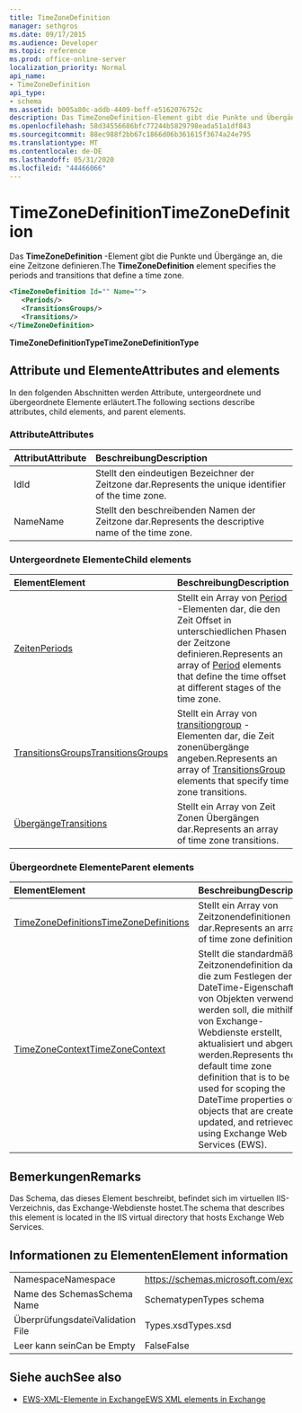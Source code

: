 ```yaml
---
title: TimeZoneDefinition
manager: sethgros
ms.date: 09/17/2015
ms.audience: Developer
ms.topic: reference
ms.prod: office-online-server
localization_priority: Normal
api_name:
- TimeZoneDefinition
api_type:
- schema
ms.assetid: b005a80c-addb-4409-beff-e5162076752c
description: Das TimeZoneDefinition-Element gibt die Punkte und Übergänge an, die eine Zeitzone definieren.
ms.openlocfilehash: 58d34556686bfc77244b5829798eada51a1df843
ms.sourcegitcommit: 88ec988f2bb67c1866d06b361615f3674a24e795
ms.translationtype: MT
ms.contentlocale: de-DE
ms.lasthandoff: 05/31/2020
ms.locfileid: "44466066"
---
```

# <a name="timezonedefinition"></a><span data-ttu-id="395ad-103">TimeZoneDefinition</span><span class="sxs-lookup"><span data-stu-id="395ad-103">TimeZoneDefinition</span></span>

<span data-ttu-id="395ad-104">Das **TimeZoneDefinition** -Element gibt die Punkte und Übergänge an, die eine Zeitzone definieren.</span><span class="sxs-lookup"><span data-stu-id="395ad-104">The **TimeZoneDefinition** element specifies the periods and transitions that define a time zone.</span></span> 
  
```XML
<TimeZoneDefinition Id="" Name="">
   <Periods/>
   <TransitionsGroups/>
   <Transitions/>
</TimeZoneDefinition>

```

 <span data-ttu-id="395ad-105">**TimeZoneDefinitionType**</span><span class="sxs-lookup"><span data-stu-id="395ad-105">**TimeZoneDefinitionType**</span></span>
## <a name="attributes-and-elements"></a><span data-ttu-id="395ad-106">Attribute und Elemente</span><span class="sxs-lookup"><span data-stu-id="395ad-106">Attributes and elements</span></span>

<span data-ttu-id="395ad-107">In den folgenden Abschnitten werden Attribute, untergeordnete und übergeordnete Elemente erläutert.</span><span class="sxs-lookup"><span data-stu-id="395ad-107">The following sections describe attributes, child elements, and parent elements.</span></span>
  
### <a name="attributes"></a><span data-ttu-id="395ad-108">Attribute</span><span class="sxs-lookup"><span data-stu-id="395ad-108">Attributes</span></span>

|<span data-ttu-id="395ad-109">**Attribut**</span><span class="sxs-lookup"><span data-stu-id="395ad-109">**Attribute**</span></span>|<span data-ttu-id="395ad-110">**Beschreibung**</span><span class="sxs-lookup"><span data-stu-id="395ad-110">**Description**</span></span>|
|:-----|:-----|
|<span data-ttu-id="395ad-111">Id</span><span class="sxs-lookup"><span data-stu-id="395ad-111">Id</span></span>  <br/> |<span data-ttu-id="395ad-112">Stellt den eindeutigen Bezeichner der Zeitzone dar.</span><span class="sxs-lookup"><span data-stu-id="395ad-112">Represents the unique identifier of the time zone.</span></span>  <br/> |
|<span data-ttu-id="395ad-113">Name</span><span class="sxs-lookup"><span data-stu-id="395ad-113">Name</span></span>  <br/> |<span data-ttu-id="395ad-114">Stellt den beschreibenden Namen der Zeitzone dar.</span><span class="sxs-lookup"><span data-stu-id="395ad-114">Represents the descriptive name of the time zone.</span></span>  <br/> |
   
### <a name="child-elements"></a><span data-ttu-id="395ad-115">Untergeordnete Elemente</span><span class="sxs-lookup"><span data-stu-id="395ad-115">Child elements</span></span>

|<span data-ttu-id="395ad-116">**Element**</span><span class="sxs-lookup"><span data-stu-id="395ad-116">**Element**</span></span>|<span data-ttu-id="395ad-117">**Beschreibung**</span><span class="sxs-lookup"><span data-stu-id="395ad-117">**Description**</span></span>|
|:-----|:-----|
|[<span data-ttu-id="395ad-118">Zeiten</span><span class="sxs-lookup"><span data-stu-id="395ad-118">Periods</span></span>](periods.md) <br/> |<span data-ttu-id="395ad-119">Stellt ein Array von [Period](period.md) -Elementen dar, die den Zeit Offset in unterschiedlichen Phasen der Zeitzone definieren.</span><span class="sxs-lookup"><span data-stu-id="395ad-119">Represents an array of [Period](period.md) elements that define the time offset at different stages of the time zone.</span></span>  <br/> |
|[<span data-ttu-id="395ad-120">TransitionsGroups</span><span class="sxs-lookup"><span data-stu-id="395ad-120">TransitionsGroups</span></span>](transitionsgroups.md) <br/> |<span data-ttu-id="395ad-121">Stellt ein Array von [transitiongroup](transitionsgroup.md) -Elementen dar, die Zeit zonenübergänge angeben.</span><span class="sxs-lookup"><span data-stu-id="395ad-121">Represents an array of [TransitionsGroup](transitionsgroup.md) elements that specify time zone transitions.</span></span>  <br/> |
|[<span data-ttu-id="395ad-122">Übergänge</span><span class="sxs-lookup"><span data-stu-id="395ad-122">Transitions</span></span>](transitions.md) <br/> |<span data-ttu-id="395ad-123">Stellt ein Array von Zeit Zonen Übergängen dar.</span><span class="sxs-lookup"><span data-stu-id="395ad-123">Represents an array of time zone transitions.</span></span>  <br/> |
   
### <a name="parent-elements"></a><span data-ttu-id="395ad-124">Übergeordnete Elemente</span><span class="sxs-lookup"><span data-stu-id="395ad-124">Parent elements</span></span>

|<span data-ttu-id="395ad-125">**Element**</span><span class="sxs-lookup"><span data-stu-id="395ad-125">**Element**</span></span>|<span data-ttu-id="395ad-126">**Beschreibung**</span><span class="sxs-lookup"><span data-stu-id="395ad-126">**Description**</span></span>|
|:-----|:-----|
|[<span data-ttu-id="395ad-127">TimeZoneDefinitions</span><span class="sxs-lookup"><span data-stu-id="395ad-127">TimeZoneDefinitions</span></span>](timezonedefinitions.md) <br/> |<span data-ttu-id="395ad-128">Stellt ein Array von Zeitzonendefinitionen dar.</span><span class="sxs-lookup"><span data-stu-id="395ad-128">Represents an array of time zone definitions.</span></span>  <br/> |
|[<span data-ttu-id="395ad-129">TimeZoneContext</span><span class="sxs-lookup"><span data-stu-id="395ad-129">TimeZoneContext</span></span>](timezonecontext.md) <br/> |<span data-ttu-id="395ad-130">Stellt die standardmäßige Zeitzonendefinition dar, die zum Festlegen der DateTime-Eigenschaften von Objekten verwendet werden soll, die mithilfe von Exchange-Webdienste erstellt, aktualisiert und abgerufen werden.</span><span class="sxs-lookup"><span data-stu-id="395ad-130">Represents the default time zone definition that is to be used for scoping the DateTime properties of objects that are created, updated, and retrieved by using Exchange Web Services (EWS).</span></span>  <br/> |
   
## <a name="remarks"></a><span data-ttu-id="395ad-131">Bemerkungen</span><span class="sxs-lookup"><span data-stu-id="395ad-131">Remarks</span></span>

<span data-ttu-id="395ad-132">Das Schema, das dieses Element beschreibt, befindet sich im virtuellen IIS-Verzeichnis, das Exchange-Webdienste hostet.</span><span class="sxs-lookup"><span data-stu-id="395ad-132">The schema that describes this element is located in the IIS virtual directory that hosts Exchange Web Services.</span></span>
  
## <a name="element-information"></a><span data-ttu-id="395ad-133">Informationen zu Elementen</span><span class="sxs-lookup"><span data-stu-id="395ad-133">Element information</span></span>

|||
|:-----|:-----|
|<span data-ttu-id="395ad-134">Namespace</span><span class="sxs-lookup"><span data-stu-id="395ad-134">Namespace</span></span>  <br/> |https://schemas.microsoft.com/exchange/services/2006/types  <br/> |
|<span data-ttu-id="395ad-135">Name des Schemas</span><span class="sxs-lookup"><span data-stu-id="395ad-135">Schema Name</span></span>  <br/> |<span data-ttu-id="395ad-136">Schematypen</span><span class="sxs-lookup"><span data-stu-id="395ad-136">Types schema</span></span>  <br/> |
|<span data-ttu-id="395ad-137">Überprüfungsdatei</span><span class="sxs-lookup"><span data-stu-id="395ad-137">Validation File</span></span>  <br/> |<span data-ttu-id="395ad-138">Types.xsd</span><span class="sxs-lookup"><span data-stu-id="395ad-138">Types.xsd</span></span>  <br/> |
|<span data-ttu-id="395ad-139">Leer kann sein</span><span class="sxs-lookup"><span data-stu-id="395ad-139">Can be Empty</span></span>  <br/> |<span data-ttu-id="395ad-140">False</span><span class="sxs-lookup"><span data-stu-id="395ad-140">False</span></span>  <br/> |
   
## <a name="see-also"></a><span data-ttu-id="395ad-141">Siehe auch</span><span class="sxs-lookup"><span data-stu-id="395ad-141">See also</span></span>



- [<span data-ttu-id="395ad-142">EWS-XML-Elemente in Exchange</span><span class="sxs-lookup"><span data-stu-id="395ad-142">EWS XML elements in Exchange</span></span>](ews-xml-elements-in-exchange.md)

